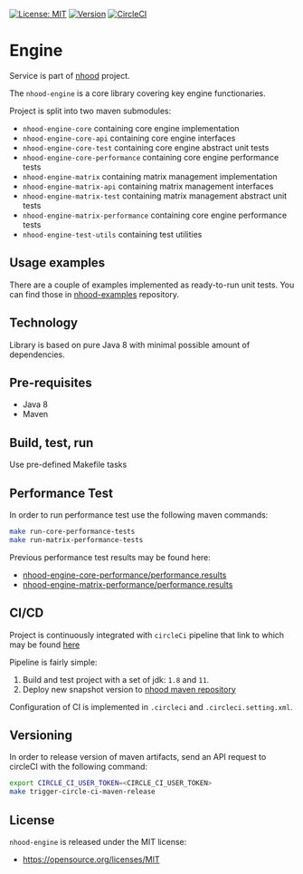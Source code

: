[![License: MIT](https://img.shields.io/badge/License-MIT-yellow.svg)](https://opensource.org/licenses/MIT)
[![Version](https://img.shields.io/badge/maven-0.0.4-blue.svg?maxAge=2592000)](https://github.com/nhood-org/repository/packages/127632)
[![CircleCI](https://circleci.com/gh/nhood-org/nhood-engine.svg?style=shield)](https://circleci.com/gh/nhood-org/nhood-engine)

# Engine

Service is part of [nhood](https://github.com/nhood-org/nhood-docs) project.

The `nhood-engine` is a core library covering key engine functionaries.

Project is split into two maven submodules:

- `nhood-engine-core` containing core engine implementation
- `nhood-engine-core-api` containing core engine interfaces
- `nhood-engine-core-test` containing core engine abstract unit tests
- `nhood-engine-core-performance` containing core engine performance tests
- `nhood-engine-matrix` containing matrix management implementation
- `nhood-engine-matrix-api` containing matrix management interfaces
- `nhood-engine-matrix-test` containing matrix management abstract unit tests
- `nhood-engine-matrix-performance` containing core engine performance tests
- `nhood-engine-test-utils` containing test utilities

## Usage examples

There are a couple of examples implemented as ready-to-run unit tests. 
You can find those in [nhood-examples](https://github.com/nhood-org/nhood-examples) repository.

## Technology

Library is based on pure Java 8 with minimal possible amount of dependencies.

## Pre-requisites

- Java 8
- Maven

## Build, test, run

Use pre-defined Makefile tasks

## Performance Test

In order to run performance test use the following maven commands:

```bash
make run-core-performance-tests
make run-matrix-performance-tests
```

Previous performance test results may be found here:
- [nhood-engine-core-performance/performance.results](nhood-engine-core-performance/performance.results)
- [nhood-engine-matrix-performance/performance.results](nhood-engine-matrix-performance/performance.results)

## CI/CD

Project is continuously integrated with `circleCi` pipeline that link to which may be found [here](https://circleci.com/gh/nhood-org/workflows/nhood-engine)

Pipeline is fairly simple:

1. Build and test project with a set of jdk: `1.8` and `11`.
2. Deploy new snapshot version to [nhood maven repository](https://github.com/nhood-org/nhood-repository/tree/mvn-repo/com/h8/nh)

Configuration of CI is implemented in `.circleci` and  `.circleci.setting.xml`.

## Versioning

In order to release version of maven artifacts, send an API request to circleCI with the following command:

```bash
export CIRCLE_CI_USER_TOKEN=<CIRCLE_CI_USER_TOKEN>
make trigger-circle-ci-maven-release
```

## License

`nhood-engine` is released under the MIT license:
- https://opensource.org/licenses/MIT
